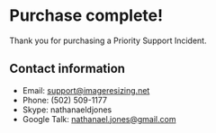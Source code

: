 # Purchase complete!

Thank you for purchasing a Priority Support Incident.

## Contact information

* Email: support@imageresizing.net
* Phone: (502) 509-1177
* Skype: nathanaeldjones
* Google Talk: nathanael.jones@gmail.com
